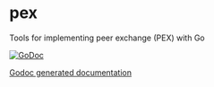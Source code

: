 pex
===

Tools for implementing peer exchange (PEX) with Go

[![GoDoc](http://godoc.org/github.com//skycoin/pex?status.png)](http://godoc.org/github.com/wudaofan/mzcoin/src/daemon/pex)

[Godoc generated documentation](http://godoc.org/github.com/wudaofan/mzcoin/src/daemon/pex)
